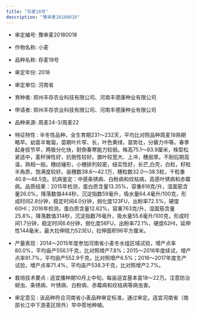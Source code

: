 ```yaml
---
title: "存麦18号"
description: "豫审麦20180018"
---
```

* 审定编号:  豫审麦20180018

*  作物名称:  小麦

*  品种名称:  存麦18号

*  审定年份:  2018

*  审定单位:  河南省

* 育种者:  郑州丰存农业科技有限公司、河南丰德康种业有限公司

*  申请者:  郑州丰存农业科技有限公司、河南丰德康种业有限公司

*  品种来源:  周麦24-3/周麦22

*  特征特性 : 
半冬性品种，全生育期231～232天，平均比对照品种周麦18熟期略早。幼苗半匍匐，苗期叶片窄、长，叶色黄绿，苗势壮，分蘖力中等。春季起身拔节早，两极分化快，耐倒春寒能力较弱。株高75.1～83.9厘米，株型松紧适中，茎秆弹性好，抗倒性较好。旗叶较宽大、上冲，穗层厚。不耐后期高温，熟相一般。穗纺锤形，小穗排列较密，结实性好，长芒,白壳，白粒，籽粒半角质，饱满度较好。亩穗数38.6～42.1万，穗粒数32.0～38.5粒，千粒重40.8～46.5克。抗病鉴定：中感条锈病、白粉病和纹枯病，高感叶锈病和赤霉病。品质结果：2015年检测，蛋白质含量13.35%，容重816克/升，湿面筋含量26.0%，降落数值444秒，沉淀指数59毫升，吸水量64.4毫升/100克，形成时间2.8分钟，稳定时间4.0分钟，弱化度123FU，出粉率72.5%，硬度60HI；2016年检测，蛋白质含量12.62%，容重763克/升，湿面筋含量25.8%，降落数值314秒，沉淀指数76毫升，吸水量55.6毫升/100克，形成时间1.7分钟，稳定时间6.6分钟，弱化度56FU，出粉率72.1%，硬度62HI，延伸性144毫米，最大拉伸阻力523EU，拉伸面积96平方厘米。
 
*  产量表现 : 
2014～2015年度参加河南省小麦冬水组区域试验，增产点率80.0%，平均亩产556.1千克，比对照增产7.8%；2015～2016年度续试，增产点率91.7%，平均亩产552.9千克，比对照增产6.5%；2016～2017年度生产试验，增产点率71.4%，平均亩产538.3千克，比对照增产2.7%。

*  栽培技术要点 : 
适宜播种期10月上中旬，每亩适宜基本苗18～22万。注意防治蚜虫、条锈病、叶锈病、白粉病、赤霉病和纹枯病等病虫害。

*  审定意见 : 
该品种符合河南省小麦品种审定标准，通过审定。适宜河南省（南部长江中下游麦区除外）早中茬地种植。
